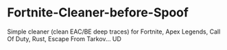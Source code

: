 # Fortnite-Cleaner-before-Spoof
Simple cleaner (clean EAC/BE deep traces) for Fortnite, Apex Legends, Call Of Duty, Rust, Escape From Tarkov... UD













